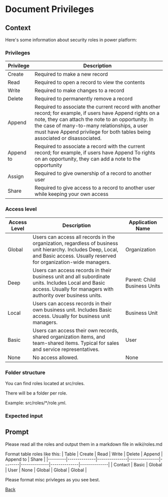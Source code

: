 # Document Privileges

## Context

Here's some information about security roles in power platform:

### Privileges

| Privilege | Description |
|-----------|-------------|
| Create | Required to make a new record |
| Read | Required to open a record to view the contents |
| Write | Required to make changes to a record |
| Delete | Required to permanently remove a record |
| Append | Required to associate the current record with another record; for example, if users have Append rights on a note, they can attach the note to an opportunity. In the case of many-to-many relationships, a user must have Append privilege for both tables being associated or disassociated. |
| Append to | Required to associate a record with the current record; for example, if users have Append To rights on an opportunity, they can add a note to the opportunity |
| Assign | Required to give ownership of a record to another user |
| Share | Required to give access to a record to another user while keeping your own access |

### Access level

| Access Level | Description | Application Name |
|-------------|-------------|------------------|
| Global | Users can access all records in the organization, regardless of business unit hierarchy. Includes Deep, Local, and Basic access. Usually reserved for organization-wide managers. | Organization |
| Deep | Users can access records in their business unit and all subordinate units. Includes Local and Basic access. Usually for managers with authority over business units. | Parent: Child Business Units |
| Local | Users can access records in their own business unit. Includes Basic access. Usually for business unit managers. | Business Unit |
| Basic | Users can access their own records, shared organization items, and team-shared items. Typical for sales and service representatives. | User |
| None | No access allowed. | None |

### Folder structure

You can find roles located at src/roles. 

There will be a folder per role.

Example: src/roles/*/role.yml.

### Expected input


## Prompt

Please read all the roles and output them in a markdown file in wiki/roles.md


Format table roles like this:
| Table   | Create       | Read          | Write         | Delete | Append       | Append to    | Share        |
|---------|--------------|---------------|---------------|--------|--------------|--------------|--------------|
| Contact | Basic        | Global        | User          | None   | Global       | Global       | Global       |

Please format misc privleges as you see best.


[Back](../Prompt.prompt.md)